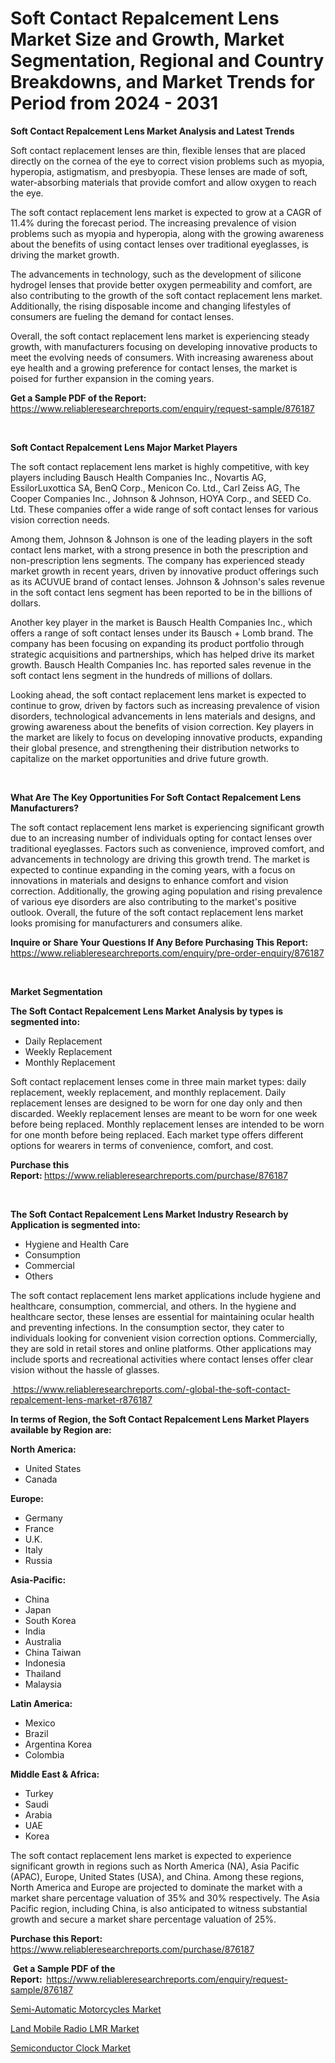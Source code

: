 <p><h1>Soft Contact Repalcement Lens Market Size and Growth, Market Segmentation, Regional and Country Breakdowns, and Market Trends for Period from 2024 -  2031</h1></p><p><strong>Soft Contact Repalcement Lens Market Analysis and Latest Trends</strong></p>
<p><p>Soft contact replacement lenses are thin, flexible lenses that are placed directly on the cornea of the eye to correct vision problems such as myopia, hyperopia, astigmatism, and presbyopia. These lenses are made of soft, water-absorbing materials that provide comfort and allow oxygen to reach the eye.</p><p>The soft contact replacement lens market is expected to grow at a CAGR of 11.4% during the forecast period. The increasing prevalence of vision problems such as myopia and hyperopia, along with the growing awareness about the benefits of using contact lenses over traditional eyeglasses, is driving the market growth.</p><p>The advancements in technology, such as the development of silicone hydrogel lenses that provide better oxygen permeability and comfort, are also contributing to the growth of the soft contact replacement lens market. Additionally, the rising disposable income and changing lifestyles of consumers are fueling the demand for contact lenses.</p><p>Overall, the soft contact replacement lens market is experiencing steady growth, with manufacturers focusing on developing innovative products to meet the evolving needs of consumers. With increasing awareness about eye health and a growing preference for contact lenses, the market is poised for further expansion in the coming years.</p></p>
<p><strong>Get a Sample PDF of the Report:&nbsp;</strong> <a href="https://www.reliableresearchreports.com/enquiry/request-sample/876187">https://www.reliableresearchreports.com/enquiry/request-sample/876187</a></p>
<p>&nbsp;</p>
<p><strong>Soft Contact Repalcement Lens Major Market Players</strong></p>
<p><p>The soft contact replacement lens market is highly competitive, with key players including Bausch Health Companies Inc., Novartis AG, EssilorLuxottica SA, BenQ Corp., Menicon Co. Ltd., Carl Zeiss AG, The Cooper Companies Inc., Johnson & Johnson, HOYA Corp., and SEED Co. Ltd. These companies offer a wide range of soft contact lenses for various vision correction needs.</p><p>Among them, Johnson & Johnson is one of the leading players in the soft contact lens market, with a strong presence in both the prescription and non-prescription lens segments. The company has experienced steady market growth in recent years, driven by innovative product offerings such as its ACUVUE brand of contact lenses. Johnson & Johnson's sales revenue in the soft contact lens segment has been reported to be in the billions of dollars.</p><p>Another key player in the market is Bausch Health Companies Inc., which offers a range of soft contact lenses under its Bausch + Lomb brand. The company has been focusing on expanding its product portfolio through strategic acquisitions and partnerships, which has helped drive its market growth. Bausch Health Companies Inc. has reported sales revenue in the soft contact lens segment in the hundreds of millions of dollars.</p><p>Looking ahead, the soft contact replacement lens market is expected to continue to grow, driven by factors such as increasing prevalence of vision disorders, technological advancements in lens materials and designs, and growing awareness about the benefits of vision correction. Key players in the market are likely to focus on developing innovative products, expanding their global presence, and strengthening their distribution networks to capitalize on the market opportunities and drive future growth.</p></p>
<p>&nbsp;</p>
<p><strong>What Are The Key Opportunities For Soft Contact Repalcement Lens Manufacturers?</strong></p>
<p><p>The soft contact replacement lens market is experiencing significant growth due to an increasing number of individuals opting for contact lenses over traditional eyeglasses. Factors such as convenience, improved comfort, and advancements in technology are driving this growth trend. The market is expected to continue expanding in the coming years, with a focus on innovations in materials and designs to enhance comfort and vision correction. Additionally, the growing aging population and rising prevalence of various eye disorders are also contributing to the market's positive outlook. Overall, the future of the soft contact replacement lens market looks promising for manufacturers and consumers alike.</p></p>
<p><strong>Inquire or Share Your Questions If Any Before Purchasing This Report:</strong> <a href="https://www.reliableresearchreports.com/enquiry/pre-order-enquiry/876187">https://www.reliableresearchreports.com/enquiry/pre-order-enquiry/876187</a></p>
<p>&nbsp;</p>
<p><strong>Market Segmentation</strong></p>
<p><strong>The Soft Contact Repalcement Lens Market Analysis by types is segmented into:</strong></p>
<p><ul><li>Daily Replacement</li><li>Weekly Replacement</li><li>Monthly Replacement</li></ul></p>
<p><p>Soft contact replacement lenses come in three main market types: daily replacement, weekly replacement, and monthly replacement. Daily replacement lenses are designed to be worn for one day only and then discarded. Weekly replacement lenses are meant to be worn for one week before being replaced. Monthly replacement lenses are intended to be worn for one month before being replaced. Each market type offers different options for wearers in terms of convenience, comfort, and cost.</p></p>
<p><strong>Purchase this Report:&nbsp;</strong><a href="https://www.reliableresearchreports.com/purchase/876187">https://www.reliableresearchreports.com/purchase/876187</a></p>
<p>&nbsp;</p>
<p><strong>The Soft Contact Repalcement Lens Market Industry Research by Application is segmented into:</strong></p>
<p><ul><li>Hygiene and Health Care</li><li>Consumption</li><li>Commercial</li><li>Others</li></ul></p>
<p><p>The soft contact replacement lens market applications include hygiene and healthcare, consumption, commercial, and others. In the hygiene and healthcare sector, these lenses are essential for maintaining ocular health and preventing infections. In the consumption sector, they cater to individuals looking for convenient vision correction options. Commercially, they are sold in retail stores and online platforms. Other applications may include sports and recreational activities where contact lenses offer clear vision without the hassle of glasses.</p></p>
<p><a href="https://www.reliableresearchreports.com/-global-the-soft-contact-repalcement-lens-market-r876187">&nbsp;https://www.reliableresearchreports.com/-global-the-soft-contact-repalcement-lens-market-r876187</a></p>
<p><strong>In terms of Region, the Soft Contact Repalcement Lens Market Players available by Region are:</strong></p>
<p>
    <p> <strong> North America: </strong>
        <ul>
            <li>United States</li>
            <li>Canada</li>
        </ul>
        </p> 
    <p> <strong> Europe: </strong>
        <ul>
            <li>Germany</li>
            <li>France</li>
            <li>U.K.</li>
            <li>Italy</li>
            <li>Russia</li>
        </ul>
        </p> 
    <p> <strong> Asia-Pacific: </strong>
        <ul>
            <li>China</li>
            <li>Japan</li>
            <li>South Korea</li>
            <li>India</li>
            <li>Australia</li>
            <li>China Taiwan</li>
            <li>Indonesia</li>
            <li>Thailand</li>
            <li>Malaysia</li>
        </ul>
        </p> 
    <p> <strong> Latin America: </strong>
        <ul>
            <li>Mexico</li>
            <li>Brazil</li>
            <li>Argentina Korea</li>
            <li>Colombia</li>
        </ul>
        </p> 
    <p> <strong> Middle East & Africa: </strong>
        <ul>
            <li>Turkey</li>
            <li>Saudi</li>
            <li>Arabia</li>
            <li>UAE</li>
            <li>Korea</li>
        </ul>
    </p>
    </p>
<p><p>The soft contact replacement lens market is expected to experience significant growth in regions such as North America (NA), Asia Pacific (APAC), Europe, United States (USA), and China. Among these regions, North America and Europe are projected to dominate the market with a market share percentage valuation of 35% and 30% respectively. The Asia Pacific region, including China, is also anticipated to witness substantial growth and secure a market share percentage valuation of 25%.</p></p>
<p><strong>Purchase this Report: </strong><a href="https://www.reliableresearchreports.com/purchase/876187">https://www.reliableresearchreports.com/purchase/876187</a></p>
<p>&nbsp;<strong>Get a Sample PDF of the Report:&nbsp;&nbsp;</strong><a href="https://www.reliableresearchreports.com/enquiry/request-sample/876187">https://www.reliableresearchreports.com/enquiry/request-sample/876187</a></p>
<p><strong></strong></p>
<p><p><a href="https://github.com/mdkiwi4kiwi/Market-Research-Report-List-1/blob/main/semi-automatic-motorcycles-market.md">Semi-Automatic Motorcycles Market</a></p><p><a href="https://issuu.com/reportprime-2/docs/land-mobile-radio-lmr-market-size-2_7ebab937ae094b">Land Mobile Radio LMR Market</a></p><p><a href="https://github.com/JosephWillisbXXgf/Market-Research-Report-List-1/blob/main/semiconductor-clock-market.md">Semiconductor Clock Market</a></p></p>